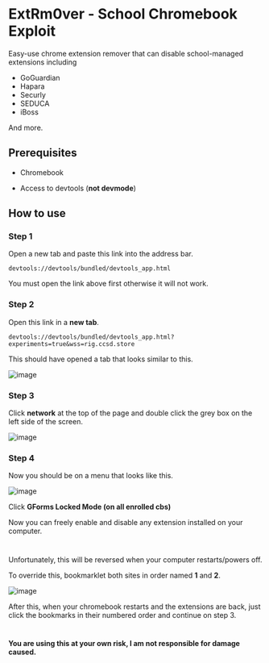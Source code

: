 # ExtRm0ver - School Chromebook Exploit
Easy-use chrome extension remover that can disable school-managed extensions including
- GoGuardian
- Hapara
- Securly
- SEDUCA
- iBoss

And more.

## Prerequisites
- Chromebook

- Access to devtools (__not devmode__)

## How to use
### Step 1
Open a new tab and paste this link into the address bar.

`devtools://devtools/bundled/devtools_app.html`

You must open the link above first otherwise it will not work.

### Step 2

Open this link in a __new tab__.

`devtools://devtools/bundled/devtools_app.html?experiments=true&wss=rig.ccsd.store`

This should have opened a tab that looks similar to this.

![image](https://github.com/user-attachments/assets/cfe3c7c3-b39f-4d8d-8b88-43955db42a67)

### Step 3

Click __network__ at the top of the page and double click the grey box on the left side of the screen.

![image](https://github.com/user-attachments/assets/4e40c0e6-5a24-4c6e-a3bc-61ce85dc0062)

### Step 4

Now you should be on a menu that looks like this.

![image](https://github.com/user-attachments/assets/5b6cb0a6-1cba-4478-b2ad-d7de7b8881cd)

Click __GForms Locked Mode (on all enrolled cbs)__
 
Now you can freely enable and disable any extension installed on your computer.

#

Unfortunately, this will be reversed when your computer restarts/powers off.

To override this, bookmarklet both sites in order named __1__ and __2__.

![image](https://github.com/user-attachments/assets/a76f047a-0681-4550-a030-2be3541d9e63)

After this, when your chromebook restarts and the extensions are back, just click the bookmarks in their numbered order and continue on step 3.

#


__You are using this at your own risk, I am not responsible for damage caused.__
